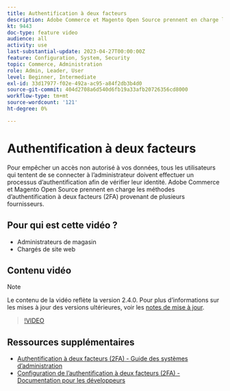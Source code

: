 ```yaml
---
title: Authentification à deux facteurs
description: Adobe Commerce et Magento Open Source prennent en charge les méthodes d’authentification à deux facteurs (2FA) provenant de plusieurs fournisseurs. Découvrez comment les fonctions d’authentification à deux facteurs permettent de sécuriser l’administrateur de votre boutique.
kt: 9443
doc-type: feature video
audience: all
activity: use
last-substantial-update: 2023-04-27T00:00:00Z
feature: Configuration, System, Security
topic: Commerce, Administration
role: Admin, Leader, User
level: Beginner, Intermediate
exl-id: 33d17977-f02e-492a-ac95-a84f2db3b4d0
source-git-commit: 404d2708a6d540d6fb19a33afb20726356cd8000
workflow-type: tm+mt
source-wordcount: '121'
ht-degree: 0%

---
```


# Authentification à deux facteurs

Pour empêcher un accès non autorisé à vos données, tous les utilisateurs qui tentent de se connecter à l’administrateur doivent effectuer un processus d’authentification afin de vérifier leur identité. Adobe Commerce et Magento Open Source prennent en charge les méthodes d’authentification à deux facteurs (2FA) provenant de plusieurs fournisseurs.

## Pour qui est cette vidéo ?

- Administrateurs de magasin
- Chargés de site web

## Contenu vidéo

>[!NOTE]
>
>Le contenu de la vidéo reflète la version 2.4.0. Pour plus d’informations sur les mises à jour des versions ultérieures, voir les [notes de mise à jour](https://experienceleague.adobe.com/docs/commerce-operations/release/notes/overview.html?lang=fr).

>[!VIDEO](https://video.tv.adobe.com/v/339104?quality=12&learn=on)

## Ressources supplémentaires

- [Authentification à deux facteurs (2FA) - Guide des systèmes d’administration](https://experienceleague.adobe.com/docs/commerce-admin/systems/security/2fa/security-two-factor-authentication.html?lang=fr)
- [Configuration de l’authentification à deux facteurs (2FA) - Documentation pour les développeurs](https://developer.adobe.com/commerce/testing/functional-testing-framework/two-factor-authentication/)
